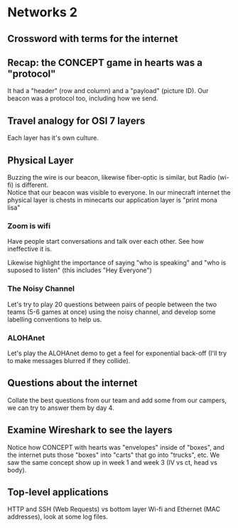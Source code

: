 # Networks 2

## Crossword with terms for the internet

## Recap: the CONCEPT game in hearts was a "protocol"
 
It had a "header" (row and column) and a "payload" (picture ID).  Our beacon was a protocol too, including how we send.

## Travel analogy for OSI 7 layers

Each layer has it's own culture.

## Physical Layer

Buzzing the wire is our beacon, likewise fiber-optic is similar, but Radio (wi-fi) is different.  
Notice that our beacon was visible to everyone.  In our minecraft internet the physical layer is chests in minecarts our application layer is "print mona lisa"

### Zoom is wifi

Have people start conversations and talk over each other.  See how ineffective it is.

Likewise highlight the importance of saying "who is speaking" and "who is suposed to listen"  (this includes "Hey Everyone")

### The Noisy Channel

Let's try to play 20 questions between pairs of people between the two teams (5-6 games at once) using the noisy channel, and develop some labelling conventions to help us.

### ALOHAnet

Let's play the ALOHAnet demo to get a feel for exponential back-off (I'll try to make messages blurred if they collide).

## Questions about the internet

Collate the best questions from our team and add some from our campers, we can try to answer them by day 4.

## Examine Wireshark to see the layers

Notice how CONCEPT with hearts was "envelopes" inside of "boxes", and the internet puts those "boxes" into "carts" that go into "trucks", etc. We saw the same concept show up in week 1 and week 3 (IV vs ct, head vs body).

## Top-level applications

HTTP and SSH (Web Requests) vs bottom layer Wi-fi and Ethernet (MAC addresses), look at some log files.
